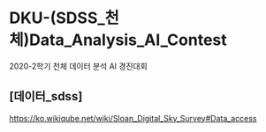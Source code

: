 # DKU-(SDSS_천체)Data_Analysis_AI_Contest
2020-2학기 천체 데이터 분석 AI 경진대회

[데이터_sdss]
--------------------------------
https://ko.wikiqube.net/wiki/Sloan_Digital_Sky_Survey#Data_access

